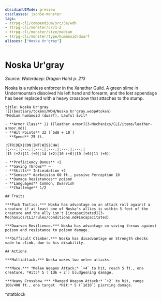 ```yaml
---
obsidianUIMode: preview
cssclasses: json5e-monster
tags:
- ttrpg-cli/compendium/src/5e/wdh
- ttrpg-cli/monster/cr/1-2
- ttrpg-cli/monster/size/medium
- ttrpg-cli/monster/type/humanoid/dwarf
aliases: ["Noska Ur'gray"]
---
```

# Noska Ur'gray
*Source: Waterdeep: Dragon Heist p. 213*  

Noska is a ruthless enforcer in the Xanathar Guild. A green slime in Undermountain dissolved his left hand and forearm, and the lost appendage has been replaced with a heavy crossbow that attaches to the stump.

```ad-statblock
title: Noska Ur'gray
![](bestiary/tokens/WDH/Noska Ur'gray.webp#token)
*Medium humanoid (dwarf), Lawful Evil*

- **Armor Class** 11 ([leather armor](3-Mechanics/CLI/items/leather-armor.md))
- **Hit Points** 32 (`5d8 + 10`)
- **Speed** 25 ft.

|STR|DEX|CON|INT|WIS|CHA|
|:---:|:---:|:---:|:---:|:---:|:---:|
|15 (+2)|11 (+0)|14 (+2)|10 (+0)|10 (+0)|11 (+0)|

- **Proficiency Bonus** +2
- **Saving Throws** ⏤
- **Skills** Intimidation +2
- **Senses** darkvision 60 ft., passive Perception 10
- **Damage Resistances** poison
- **Languages** Common, Dwarvish
- **Challenge** 1/2

## Traits

***Pack Tactics.*** Noska has advantage on an attack roll against a creature if at least one of Noska's allies is within 5 feet of the creature and the ally isn't [incapacitated](3-Mechanics/CLI/rules/conditions.md#Incapacitated).

***Dwarven Resilience.*** Noska has advantage on saving throws against poison and resistance to poison damage.

***Difficult Climber.*** Noska has disadvantage on Strength checks made to climb, due to his disability.

## Actions

***Multiattack.*** Noska makes two melee attacks.

***Mace.*** *Melee Weapon Attack:* `+4` to hit, reach 5 ft., one creature. *Hit:* 5 (`1d6 + 2`) bludgeoning damage.

***Heavy Crossbow.*** *Ranged Weapon Attack:* `+2` to hit, range 100/400 ft., one target. *Hit:* 5 (`1d10`) piercing damage.
```
^statblock